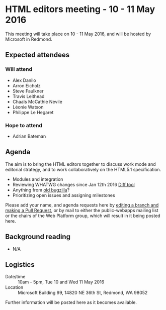 # HTML editors meeting - 10 - 11 May 2016

This meeting will take place on 10 - 11 May 2016, and will be hosted by Microsoft in Redmond.

## Expected attendees

### Will attend

* Alex Danilo
* Arron Eicholz
* Steve Faulkner
* Travis Leithead
* Chaals McCathie Nevile
* Léonie Watson
* Philippe Le Hegaret

### Hope to attend

* Adrian Bateman

## Agenda

The aim is to bring the HTML editors together to discuss work mode and editorial strategy, and to work collaboratively on the HTML5.1 specification.

* Modules and integration
* Reviewing WHATWG changes since Jan 12th 2016 [Diff tool](https://diffofhtmls.herokuapp.com/)
* Anything from [old bugzilla](https://www.w3.org/Bugs/Public/buglist.cgi?product=HTML.next&resolution=---)?
* Prioritizing open issues and assigning milestones

Please add your name, and agenda requests here by [editing a branch and making a Pull Request](https://github.com/w3c/WebPlatformWG/blob/gh-pages/meetings/10-11mayHTML.md), or by mail to either the public-webapps mailing list or the chairs of the Web Platform group, which will result in it being posted here.

## Background reading

* N/A

## Logistics

<dl>
  <dt>Date/time</dt>
  <dd>10am - 5pm, Tue 10 and Wed 11 May 2016</dd>
  <dt>Location</dt>
  <dd>Microsoft Building 99, 14820 NE 36th St, Redmond, WA 98052</dd>
</dl>

Further information will be posted here as it becomes available.
